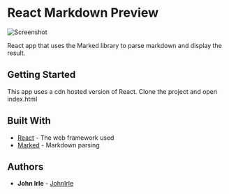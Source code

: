 # React Markdown Preview

![Screenshot](/React-Markdown-Preview/markdown-lg.png)

React app that uses the Marked library to parse markdown and display the result.

## Getting Started
This app uses a cdn hosted version of React. Clone the project and open index.html

## Built With

* [React](https://github.com/facebook/react) - The web framework used
* [Marked](https://github.com/markedjs/marked) - Markdown parsing

## Authors

* **John Irle** - [JohnIrle](https://github.com/JohnIrle)
